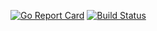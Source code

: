[![Go Report Card](https://goreportcard.com/badge/github.com/readhelper/beedemo?id=1)](https://goreportcard.com/report/github.com/readhelper/beedemo)
[![Build Status](https://travis-ci.org/readhelper/beedemo.svg?branch=master)](https://travis-ci.org/readhelper/beedemo)
